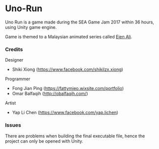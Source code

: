 # Uno-Run
Uno Run is a game made during the SEA Game Jam 2017 within 36 hours, using Unity game engine.

Game is themed to a Malaysian animated series called [Ejen Ali](https://www.youtube.com/channel/UC42ZduLx6o3Nqg04kMuMCEw).

### Credits
Designer
* Shiki Xiong (https://www.facebook.com/shikilzx.xiong)

Programmer
* Fong Jian Ping (https://fattymieo.wixsite.com/portfolio)
* Omar Balfaqih (http://obalfaqih.com/)

Artist
* Yap Li Chen (https://www.facebook.com/yap.lichen)

### Issues
There are problems when building the final executable file, hence the project can only be opened with Unity.
